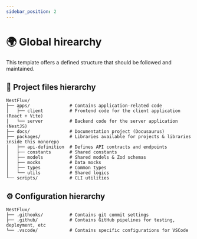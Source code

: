 ```yaml
---
sidebar_position: 2
---
```


# 🌍 Global hirearchy

This template offers a defined structure that should be followed and maintained.

## 🌲 Project files hierarchy

```text
NestFlux/
├── apps/               # Contains application-related code
│   ├── client          # Frontend code for the client application (React + Vite)
│   └── server          # Backend code for the server application (NestJS)
├── docs/               # Documentation project (Docusaurus)
├── packages/           # Libraries available for projects & libraries inside this monorepo
│   ├── api-definition  # Defines API contracts and endpoints
│   ├── constants       # Shared constants
│   ├── models          # Shared models & Zod schemas
│   ├── mocks           # Data mocks
│   ├── types           # Common types
│   └── utils           # Shared logics
└── scripts/            # CLI utilities
```

## ⚙️ Configuration hierarchy

```text
NestFlux/
├── .githooks/          # Contains git commit settings
├── .github/            # Contains GitHub pipelines for testing, deployment, etc
└── .vscode/            # Contains specific configurations for VSCode
```
